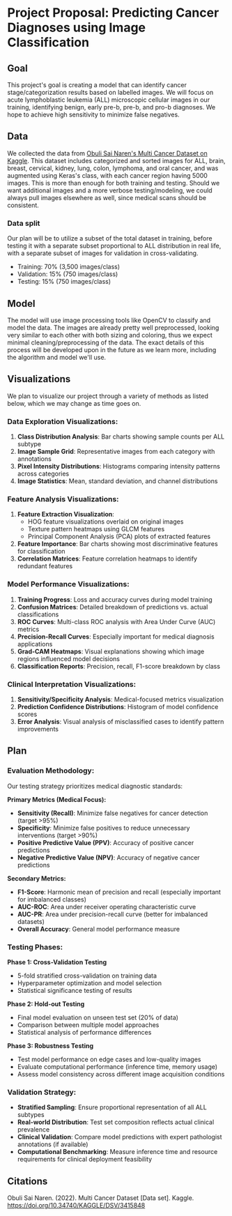 # Project Proposal: Predicting Cancer Diagnoses using Image Classification

## Goal

This project's goal is creating a model that can identify cancer stage/categorization results based on labelled images. We will focus on acute lymphoblastic leukemia (ALL) microscopic cellular images in our training, identifying benign, early pre-b, pre-b, and pro-b diagnoses. We hope to achieve high sensitivity to minimize false negatives.

## Data

We collected the data from [Obuli Sai Naren's Multi Cancer Dataset on Kaggle](https://www.kaggle.com/datasets/obulisainaren/multi-cancer/data). This dataset includes categorized and sorted images for ALL, brain, breast, cervical, kidney, lung, colon, lymphoma, and oral cancer, and was augmented using Keras's  class, with each cancer region having 5000 images. This is more than enough for both training and testing. Should we want additional images and a more verbose testing/modeling, we could always pull images elsewhere as well, since medical scans should be consistent.

### Data split

Our plan will be to utilize a subset of the total dataset in training, before testing it with a separate subset proportional to ALL distribution in real life, with a separate subset of images for validation in cross-validating.

- Training: 70% (3,500 images/class)
- Validation: 15% (750 images/class) 
- Testing: 15% (750 images/class)

## Model

The model will use image processing tools like OpenCV to classify and model the data. The images are already pretty well preprocessed, looking very similar to each other with both sizing and coloring, thus we expect minimal cleaning/preprocessing of the data. The exact details of this process will be developed upon in the future as we learn more, including the algorithm and model we'll use. 

## Visualizations

We plan to visualize our project through a variety of methods as listed below, which we may change as time goes on.

### Data Exploration Visualizations:
1. **Class Distribution Analysis**: Bar charts showing sample counts per ALL subtype
2. **Image Sample Grid**: Representative images from each category with annotations
3. **Pixel Intensity Distributions**: Histograms comparing intensity patterns across categories
4. **Image Statistics**: Mean, standard deviation, and channel distributions

### Feature Analysis Visualizations:
1. **Feature Extraction Visualization**: 
   - HOG feature visualizations overlaid on original images
   - Texture pattern heatmaps using GLCM features
   - Principal Component Analysis (PCA) plots of extracted features
2. **Feature Importance**: Bar charts showing most discriminative features for classification
3. **Correlation Matrices**: Feature correlation heatmaps to identify redundant features

### Model Performance Visualizations:
1. **Training Progress**: Loss and accuracy curves during model training
2. **Confusion Matrices**: Detailed breakdown of predictions vs. actual classifications
3. **ROC Curves**: Multi-class ROC analysis with Area Under Curve (AUC) metrics
4. **Precision-Recall Curves**: Especially important for medical diagnosis applications
5. **Grad-CAM Heatmaps**: Visual explanations showing which image regions influenced model decisions
6. **Classification Reports**: Precision, recall, F1-score breakdown by class

### Clinical Interpretation Visualizations:
1. **Sensitivity/Specificity Analysis**: Medical-focused metrics visualization
2. **Prediction Confidence Distributions**: Histogram of model confidence scores
3. **Error Analysis**: Visual analysis of misclassified cases to identify pattern improvements

## Plan

### Evaluation Methodology:
Our testing strategy prioritizes medical diagnostic standards:

**Primary Metrics (Medical Focus):**
- **Sensitivity (Recall)**: Minimize false negatives for cancer detection (target >95%)
- **Specificity**: Minimize false positives to reduce unnecessary interventions (target >90%)
- **Positive Predictive Value (PPV)**: Accuracy of positive cancer predictions
- **Negative Predictive Value (NPV)**: Accuracy of negative cancer predictions

**Secondary Metrics:**
- **F1-Score**: Harmonic mean of precision and recall (especially important for imbalanced classes)
- **AUC-ROC**: Area under receiver operating characteristic curve
- **AUC-PR**: Area under precision-recall curve (better for imbalanced datasets)
- **Overall Accuracy**: General model performance measure

### Testing Phases:

**Phase 1: Cross-Validation Testing**
- 5-fold stratified cross-validation on training data
- Hyperparameter optimization and model selection
- Statistical significance testing of results

**Phase 2: Hold-out Testing**
- Final model evaluation on unseen test set (20% of data)
- Comparison between multiple model approaches
- Statistical analysis of performance differences

**Phase 3: Robustness Testing**
- Test model performance on edge cases and low-quality images
- Evaluate computational performance (inference time, memory usage)
- Assess model consistency across different image acquisition conditions

### Validation Strategy:
- **Stratified Sampling**: Ensure proportional representation of all ALL subtypes
- **Real-world Distribution**: Test set composition reflects actual clinical prevalence
- **Clinical Validation**: Compare model predictions with expert pathologist annotations (if available)
- **Computational Benchmarking**: Measure inference time and resource requirements for clinical deployment feasibility

## Citations

Obuli Sai Naren. (2022). Multi Cancer Dataset [Data set]. Kaggle. https://doi.org/10.34740/KAGGLE/DSV/3415848
